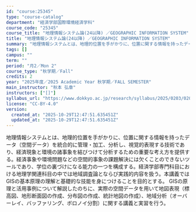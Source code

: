 ```yaml
---
id: "course:25345"
type: "course-catalog"
department: "経済学部国際環境経済学科"
course_code: "25345"
course_title: "地理情報システム論(24以降) ／GEOGRAPHIC INFORMATION SYSTEM"
title: "地理情報システム論(24以降) ／GEOGRAPHIC INFORMATION SYSTEM"
summary: "地理情報システムとは、地理的位置を手がかりに、位置に関する情報を持ったデータ（空間データ）を統合的に管理・加工、分析し、視覚的表現する技術であり、経済現象と環境の諸事象を結びつけて分析するための重要な考え方を提供する。経済事象や環境問題など…"
tags: []
campus: ""
term: ""
period: "月2／Mon 2"
course_type: "秋学期／Fall"
credits: 2
year: "2025年度／2025 Academic Year 秋学期／FALL SEMESTER"
main_instructor: "秋本 弘章"
instructors: ["[]"]
syllabus_url: "https://www.dokkyo.ac.jp/research/syllabus/2025/0203/0203_25345_ja_JP.html"
license: "CC-BY-4.0"
version:
  created_at: "2025-10-29T12:47:51.635451Z"
  updated_at: "2025-10-29T12:47:51.635451Z"
---
```

地理情報システムとは、地理的位置を手がかりに、位置に関する情報を持ったデータ（空間データ）を統合的に管理・加工、分析し、視覚的表現する技術であり、経済現象と環境の諸事象を結びつけて分析するための重要な考え方を提供する。経済事象や環境問題などの空間的事象の課題解決には欠くことのできないツールであり、学位の裏づけになる能力の一つを構成する。経済学部専門科目における地理学関連科目の中では地域調査論とならび実践的内容を扱う。本講義ではGISの基本原理の理解と基礎的な技能を身につけることを目的とする。 GISの原理と活用事例について解説したのちに、実際の空間データを用いて地図表現（標高図、地形断面図の作成、分布図の作成、統計地図の作成）、地域分析（オーバーレイ、バッファリング、ボロノイ分割）に関する講義と実習を行う。
